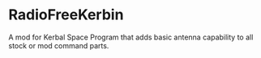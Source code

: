 # RadioFreeKerbin
A mod for Kerbal Space Program that adds basic antenna capability to all stock or mod command parts.
